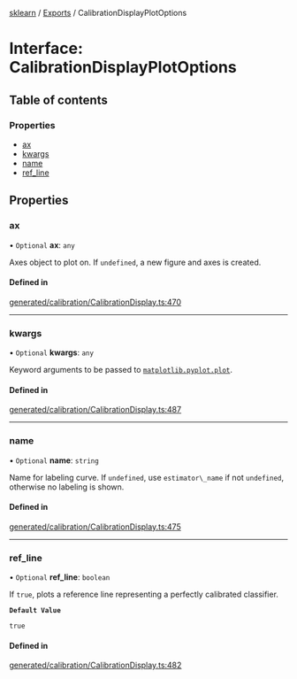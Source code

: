 [sklearn](../readme.md) / [Exports](../modules.md) / CalibrationDisplayPlotOptions

# Interface: CalibrationDisplayPlotOptions

## Table of contents

### Properties

- [ax](CalibrationDisplayPlotOptions.md#ax)
- [kwargs](CalibrationDisplayPlotOptions.md#kwargs)
- [name](CalibrationDisplayPlotOptions.md#name)
- [ref\_line](CalibrationDisplayPlotOptions.md#ref_line)

## Properties

### ax

• `Optional` **ax**: `any`

Axes object to plot on. If `undefined`, a new figure and axes is created.

#### Defined in

[generated/calibration/CalibrationDisplay.ts:470](https://github.com/transitive-bullshit/scikit-learn-ts/blob/367336a/packages/sklearn/src/generated/calibration/CalibrationDisplay.ts#L470)

___

### kwargs

• `Optional` **kwargs**: `any`

Keyword arguments to be passed to [`matplotlib.pyplot.plot`](https://matplotlib.org/stable/api/_as_gen/matplotlib.pyplot.plot.html#matplotlib.pyplot.plot "(in Matplotlib v3.7.1)").

#### Defined in

[generated/calibration/CalibrationDisplay.ts:487](https://github.com/transitive-bullshit/scikit-learn-ts/blob/367336a/packages/sklearn/src/generated/calibration/CalibrationDisplay.ts#L487)

___

### name

• `Optional` **name**: `string`

Name for labeling curve. If `undefined`, use `estimator\_name` if not `undefined`, otherwise no labeling is shown.

#### Defined in

[generated/calibration/CalibrationDisplay.ts:475](https://github.com/transitive-bullshit/scikit-learn-ts/blob/367336a/packages/sklearn/src/generated/calibration/CalibrationDisplay.ts#L475)

___

### ref\_line

• `Optional` **ref\_line**: `boolean`

If `true`, plots a reference line representing a perfectly calibrated classifier.

**`Default Value`**

`true`

#### Defined in

[generated/calibration/CalibrationDisplay.ts:482](https://github.com/transitive-bullshit/scikit-learn-ts/blob/367336a/packages/sklearn/src/generated/calibration/CalibrationDisplay.ts#L482)
